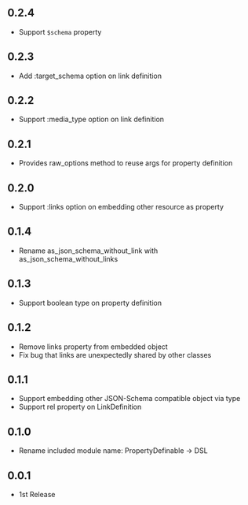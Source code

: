 ## 0.2.4
- Support `$schema` property

## 0.2.3
- Add :target_schema option on link definition

## 0.2.2
- Support :media_type option on link definition

## 0.2.1
- Provides raw_options method to reuse args for property definition

## 0.2.0
- Support :links option on embedding other resource as property

## 0.1.4
- Rename as_json_schema_without_link with as_json_schema_without_links

## 0.1.3
- Support boolean type on property definition

## 0.1.2
- Remove links property from embedded object
- Fix bug that links are unexpectedly shared by other classes

## 0.1.1
- Support embedding other JSON-Schema compatible object via type
- Support rel property on LinkDefinition

## 0.1.0
- Rename included module name: PropertyDefinable -> DSL

## 0.0.1
- 1st Release
